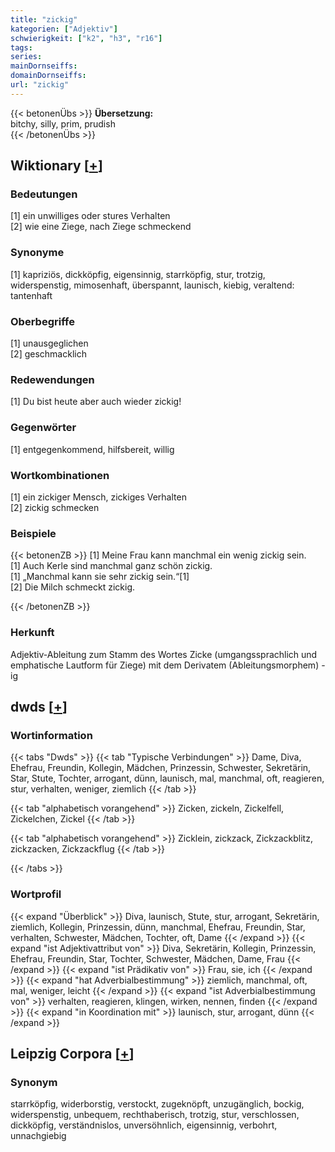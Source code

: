 ```yaml
---
title: "zickig"
kategorien: ["Adjektiv"]
schwierigkeit: ["k2", "h3", "r16"]
tags:
series:
mainDornseiffs:
domainDornseiffs:
url: "zickig"
---
```


{{< betonenÜbs >}}
**Übersetzung:**  
bitchy, silly, prim, prudish  
{{< /betonenÜbs >}}

## Wiktionary [[+](https://de.wiktionary.org/wiki/zickig)]

### Bedeutungen
[1] ein unwilliges oder stures Verhalten  
[2] wie eine Ziege, nach Ziege schmeckend  

### Synonyme
[1] kapriziös, dickköpfig, eigensinnig, starrköpfig, stur, trotzig, widerspenstig, mimosenhaft, überspannt, launisch, kiebig, veraltend: tantenhaft  

### Oberbegriffe
[1] unausgeglichen  
[2] geschmacklich  

### Redewendungen
[1] Du bist heute aber auch wieder zickig!  

### Gegenwörter
[1] entgegenkommend, hilfsbereit, willig  

### Wortkombinationen
[1] ein zickiger Mensch, zickiges Verhalten  
[2] zickig schmecken  

### Beispiele
{{< betonenZB >}}
[1] Meine Frau kann manchmal ein wenig zickig sein.  
[1] Auch Kerle sind manchmal ganz schön zickig.  
[1] „Manchmal kann sie sehr zickig sein.“[1]  
[2] Die Milch schmeckt zickig.  

{{< /betonenZB >}}
### Herkunft
Adjektiv-Ableitung zum Stamm des Wortes Zicke (umgangssprachlich und emphatische Lautform für Ziege) mit dem Derivatem (Ableitungsmorphem) -ig  



## dwds [[+](https://www.dwds.de/wb/zickig)]

### Wortinformation
{{< tabs "Dwds" >}}
{{< tab "Typische Verbindungen" >}}
Dame, Diva, Ehefrau, Freundin, Kollegin, Mädchen, Prinzessin, Schwester, Sekretärin, Star, Stute, Tochter, arrogant, dünn, launisch, mal, manchmal, oft, reagieren, stur, verhalten, weniger, ziemlich
{{< /tab >}}

{{< tab "alphabetisch vorangehend" >}}
Zicken, zickeln, Zickelfell, Zickelchen, Zickel
{{< /tab >}}

{{< tab "alphabetisch vorangehend" >}}
Zicklein, zickzack, Zickzackblitz, zickzacken, Zickzackflug
{{< /tab >}}

{{< /tabs >}}

### Wortprofil
{{< expand "Überblick" >}} Diva, launisch, Stute, stur, arrogant, Sekretärin, ziemlich, Kollegin, Prinzessin, dünn, manchmal, Ehefrau, Freundin, Star, verhalten, Schwester, Mädchen, Tochter, oft, Dame {{< /expand >}}
{{< expand "ist Adjektivattribut von" >}} Diva, Sekretärin, Kollegin, Prinzessin, Ehefrau, Freundin, Star, Tochter, Schwester, Mädchen, Dame, Frau {{< /expand >}}
{{< expand "ist Prädikativ von" >}} Frau, sie, ich {{< /expand >}}
{{< expand "hat Adverbialbestimmung" >}} ziemlich, manchmal, oft, mal, weniger, leicht {{< /expand >}}
{{< expand "ist Adverbialbestimmung von" >}} verhalten, reagieren, klingen, wirken, nennen, finden {{< /expand >}}
{{< expand "in Koordination mit" >}} launisch, stur, arrogant, dünn {{< /expand >}}

## Leipzig Corpora [[+](https://corpora.uni-leipzig.de/en/res?word=zickig&corpusId=deu_newscrawl-public_2018)]


### Synonym
starrköpfig, widerborstig, verstockt, zugeknöpft, unzugänglich, bockig, widerspenstig, unbequem, rechthaberisch, trotzig, stur, verschlossen, dickköpfig, verständnislos, unversöhnlich, eigensinnig, verbohrt, unnachgiebig

